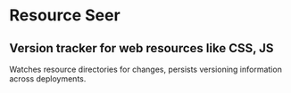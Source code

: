 Resource Seer
=============
Version tracker for web resources like CSS, JS
----------------------------------------------

Watches resource directories for changes, persists versioning information across deployments.

